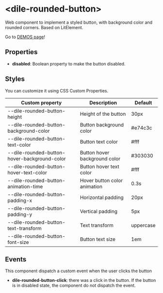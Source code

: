# \<dile-rounded-button>

Web component to implement a styled button, with background color and rounded corners. Based on LitElement.

Go to [DEMOS page](https://dile-rounded-button.polydile.com)!

## Properties

- **disabled**: Boolean property to make the button disabled.

## Styles

You can customize it using CSS Custom Properties.

Custom property | Description | Default
----------------|-------------|---------
--dile-rounded-button-height | Height of the button | 30px
--dile-rounded-button-background-color | Button background color | #e74c3c
--dile-rounded-button-text-color | Button text color | #fff
--dile-rounded-button-hover-background-color | Button hover background color | #303030
--dile-rounded-button-hover-text-color | Button hover text color | #fff
--dile-rounded-button-animation-time | Hover button color animation | 0.3s
--dile-rounded-button-padding-x | Horizontal padding | 20px
--dile-rounded-button-padding-y | Vertical padding | 5px
--dile-rounded-button-text-transform | Text transform | uppercase
--dile-rounded-button-font-size | Button text size | 1em

## Events

This component dispatch a custom event when the user clicks the button

- **dile-rounded-button-click**: there was a click in the button. If the button is in disabled state, the component do not dispatch the event.